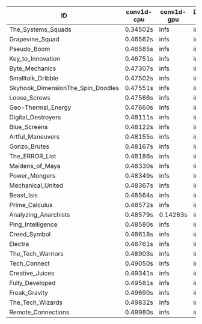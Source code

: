 |ID|conv1d-cpu|conv1d-gpu|DWSPConv2D-gpu|gemm-gpu|avg|
|-|-|-|-|-|-|
|The_Systems_Squads|0.34502s|infs|infs|4.54633s|infs|
|Grapevine_Squad|0.46562s|infs|infs|4.48460s|infs|
|Pseudo_Boom|0.46585s|infs|infs|4.47815s|infs|
|Key_to_Innovation|0.46751s|infs|infs|4.48305s|infs|
|Byte_Mechanics|0.47307s|infs|infs|4.51083s|infs|
|Smalltalk_Dribble|0.47502s|infs|infs|4.46400s|infs|
|Skyhook_DimensionThe_Spin_Doodles|0.47551s|infs|infs|4.50662s|infs|
|Loose_Screws|0.47566s|infs|infs|4.48696s|infs|
|Geo-Thermal_Energy|0.47660s|infs|infs|4.49879s|infs|
|Digital_Destroyers|0.48111s|infs|infs|4.45160s|infs|
|Blue_Screens|0.48122s|infs|infs|4.51225s|infs|
|Artful_Maneuvers|0.48155s|infs|infs|4.50694s|infs|
|Gonzo_Brutes|0.48167s|infs|infs|4.48814s|infs|
|The_ERROR_List|0.48186s|infs|infs|4.47963s|infs|
|Maidens_of_Maya|0.48330s|infs|infs|4.52352s|infs|
|Power_Mongers|0.48349s|infs|infs|4.51875s|infs|
|Mechanical_United|0.48367s|infs|infs|4.52425s|infs|
|Beast_Isis|0.48564s|infs|infs|4.51958s|infs|
|Prime_Calculus|0.48572s|infs|infs|4.50904s|infs|
|Analyzing_Anarchists|0.48579s|0.14263s|infs|4.55398s|infs|
|Ping_Intelligence|0.48580s|infs|infs|4.54648s|infs|
|Creed_Symbol|0.48618s|infs|infs|4.46714s|infs|
|Electra|0.48761s|infs|infs|4.50456s|infs|
|The_Tech_Warriors|0.48903s|infs|infs|4.53952s|infs|
|Tech_Connect|0.49050s|infs|infs|4.55739s|infs|
|Creative_Juices|0.49341s|infs|infs|4.53753s|infs|
|Fully_Developed|0.49581s|infs|infs|4.55225s|infs|
|Freak_Gravity|0.49690s|infs|infs|4.53827s|infs|
|The_Tech_Wizards|0.49832s|infs|infs|4.54496s|infs|
|Remote_Connections|0.49980s|infs|infs|4.56111s|infs|
